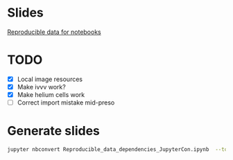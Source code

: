 # Slides
[Reproducible data for notebooks](https://quiltdata.github.io/jupytercon/#/)

# TODO
- [x] Local image resources
- [x] Make ivvv work?
- [x] Make helium cells work
- [ ] Correct import mistake mid-preso

# Generate slides

```sh
jupyter nbconvert Reproducible_data_dependencies_JupyterCon.ipynb  --to slides --post serve
```


